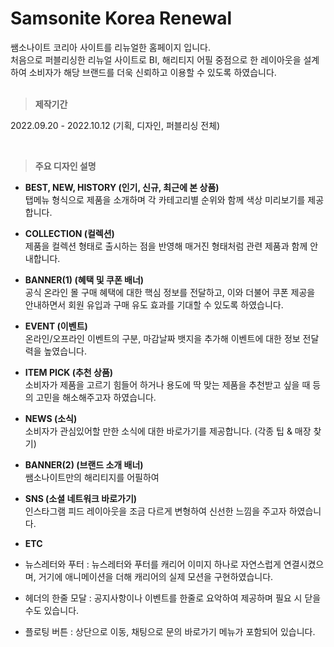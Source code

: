 # Samsonite Korea Renewal
쌤소나이트 코리아 사이트를 리뉴얼한 홈페이지 입니다.<br />
처음으로 퍼블리싱한 리뉴얼 사이트로 BI, 해리티지 어필 중점으로 한 레이아웃을 설계하여 소비자가 해당 브랜드를 더욱 신뢰하고 이용할 수 있도록 하였습니다.
<br /><br />

> **제작기간**

2022.09.20 - 2022.10.12 (기획, 디자인, 퍼블리싱 전체)

<br />

> **주요 디자인 설명**
- **BEST, NEW, HISTORY (인기, 신규, 최근에 본 상품)**<br />
탭메뉴 형식으로 제품을 소개하며 각 카테고리별 순위와 함께 색상 미리보기를 제공합니다.

- **COLLECTION (컬렉션)**<br />
제품을 컬렉션 형태로 출시하는 점을 반영해 매거진 형태처럼 관련 제품과 함께 안내합니다.

- **BANNER(1) (혜택 및 쿠폰 배너)**<br />
공식 온라인 몰 구매 혜택에 대한 핵심 정보를 전달하고, 이와 더불어 쿠폰 제공을 안내하면서 회원 유입과 구매 유도 효과를 기대할 수 있도록 하였습니다.

- **EVENT (이벤트)**<br />
온라인/오프라인 이벤트의 구분, 마감날짜 뱃지을 추가해 이벤트에 대한 정보 전달력을 높였습니다.

- **ITEM PICK (추천 상품)**<br />
소비자가 제품을 고르기 힘들어 하거나 용도에 딱 맞는 제품을 추천받고 싶을 때 등의 고민을 해소해주고자 하였습니다.

- **NEWS (소식)**<br />
소비자가 관심있어할 만한 소식에 대한 바로가기를 제공합니다. (각종 팁 & 매장 찾기)

- **BANNER(2) (브랜드 소개 배너)**<br />
쌤소나이트만의 해리티지를 어필하여 

- **SNS (소셜 네트워크 바로가기)**<br />
인스타그램 피드 레이아웃을 조금 다르게 변형하여 신선한 느낌을 주고자 하였습니다.

- **ETC**<br />
- 뉴스레터와 푸터 : 뉴스레터와 푸터를 캐리어 이미지 하나로 자연스럽게 연결시켰으며, 거기에 애니메이션을 더해 캐리어의 실제 모션을 구현하였습니다.
- 헤더의 한줄 모달 : 공지사항이나 이벤트를 한줄로 요악하여 제공하며 필요 시 닫을 수도 있습니다.
- 플로팅 버튼 : 상단으로 이동, 채팅으로 문의 바로가기 메뉴가 포함되어 있습니다.
